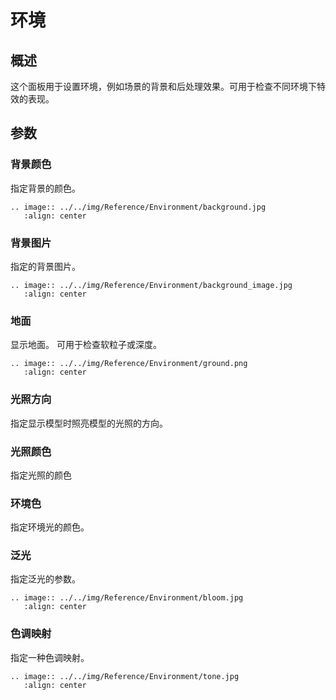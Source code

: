 ﻿# 环境

## 概述

这个面板用于设置环境，例如场景的背景和后处理效果。可用于检查不同环境下特效的表现。

## 参数

### 背景颜色

指定背景的颜色。

```eval_rst
.. image:: ../../img/Reference/Environment/background.jpg
   :align: center
```

### 背景图片

指定的背景图片。

```eval_rst
.. image:: ../../img/Reference/Environment/background_image.jpg
   :align: center
```

### 地面

显示地面。
可用于检查软粒子或深度。

```eval_rst
.. image:: ../../img/Reference/Environment/ground.png
   :align: center
```

### 光照方向

指定显示模型时照亮模型的光照的方向。

### 光照颜色

指定光照的颜色

### 环境色

指定环境光的颜色。

### 泛光

指定泛光的参数。

```eval_rst
.. image:: ../../img/Reference/Environment/bloom.jpg
   :align: center
```

### 色调映射

指定一种色调映射。

```eval_rst
.. image:: ../../img/Reference/Environment/tone.jpg
   :align: center
```
